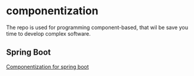 # componentization
The repo is used for programming component-based, that wil be save you time to develop complex software.

## Spring Boot
[Componentization for spring boot](https://github.com/codimiracle/componentization-spring-boot)
